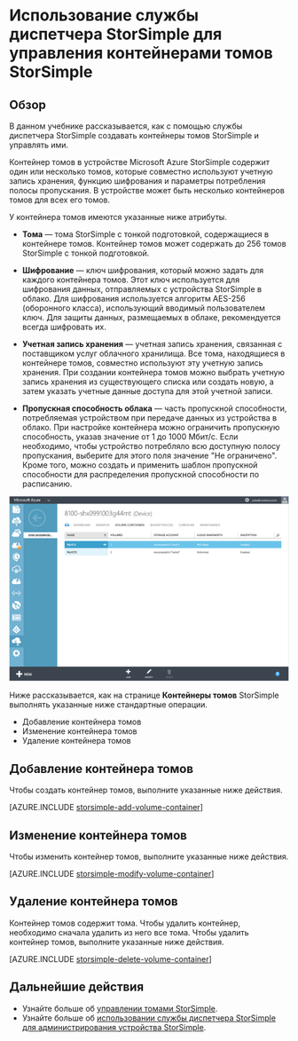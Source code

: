 <properties 
   pageTitle="Управление контейнерами томов StorSimple | Microsoft Azure"
   description="В данной статье рассказывается, как на странице контейнеров томов службы диспетчера StorSimple добавить, изменить или удалить контейнер томов."
   services="storsimple"
   documentationCenter="NA"
   authors="SharS"
   manager="carolz"
   editor="" />
<tags 
   ms.service="storsimple"
   ms.devlang="NA"
   ms.topic="article"
   ms.tgt_pltfrm="NA"
   ms.workload="TBD"
   ms.date="09/16/2015"
   ms.author="v-sharos" />

# Использование службы диспетчера StorSimple для управления контейнерами томов StorSimple

## Обзор

В данном учебнике рассказывается, как с помощью службы диспетчера StorSimple создавать контейнеры томов StorSimple и управлять ими.

Контейнер томов в устройстве Microsoft Azure StorSimple содержит один или несколько томов, которые совместно используют учетную запись хранения, функцию шифрования и параметры потребления полосы пропускания. В устройстве может быть несколько контейнеров томов для всех его томов.

У контейнера томов имеются указанные ниже атрибуты.

- **Тома** — тома StorSimple с тонкой подготовкой, содержащиеся в контейнере томов. Контейнер томов может содержать до 256 томов StorSimple с тонкой подготовкой.

- **Шифрование** — ключ шифрования, который можно задать для каждого контейнера томов. Этот ключ используется для шифрования данных, отправляемых с устройства StorSimple в облако. Для шифрования используется алгоритм AES-256 (оборонного класса), использующий вводимый пользователем ключ. Для защиты данных, размещаемых в облаке, рекомендуется всегда шифровать их.

- **Учетная запись хранения** — учетная запись хранения, связанная с поставщиком услуг облачного хранилища. Все тома, находящиеся в контейнере томов, совместно используют эту учетную запись хранения. При создании контейнера томов можно выбрать учетную запись хранения из существующего списка или создать новую, а затем указать учетные данные доступа для этой учетной записи.

- **Пропускная способность облака** — часть пропускной способности, потребляемая устройством при передаче данных из устройства в облако. При настройке контейнера можно ограничить пропускную способность, указав значение от 1 до 1000 Мбит/с. Если необходимо, чтобы устройство потребляло всю доступную полосу пропускания, выберите для этого поля значение "Не ограничено". Кроме того, можно создать и применить шаблон пропускной способности для распределения пропускной способности по расписанию.

![Страница контейнеров томов](./media/storsimple-manage-volume-containers/HCS_VolumeContainersPage.png)

Ниже рассказывается, как на странице **Контейнеры томов** StorSimple выполнять указанные ниже стандартные операции.

- Добавление контейнера томов 
- Изменение контейнера томов 
- Удаление контейнера томов 

## Добавление контейнера томов

Чтобы создать контейнер томов, выполните указанные ниже действия.

[AZURE.INCLUDE [storsimple-add-volume-container](../../includes/storsimple-add-volume-container.md)]


## Изменение контейнера томов

Чтобы изменить контейнер томов, выполните указанные ниже действия.

[AZURE.INCLUDE [storsimple-modify-volume-container](../../includes/storsimple-modify-volume-container.md)]


## Удаление контейнера томов

Контейнер томов содержит тома. Чтобы удалить контейнер, необходимо сначала удалить из него все тома. Чтобы удалить контейнер томов, выполните указанные ниже действия.

[AZURE.INCLUDE [storsimple-delete-volume-container](../../includes/storsimple-delete-volume-container.md)]

## Дальнейшие действия

- Узнайте больше об [управлении томами StorSimple](storsimple-manage-volumes.md). 
- Узнайте больше об [использовании службы диспетчера StorSimple для администрирования устройства StorSimple](storsimple-manager-service-administration.md).

<!---HONumber=Oct15_HO3-->